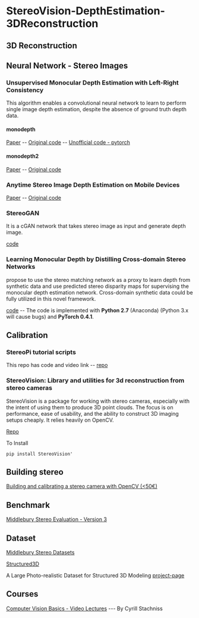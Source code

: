 # StereoVision-DepthEstimation-3DReconstruction

## 3D Reconstruction


## Neural Network - Stereo Images
### Unsupervised Monocular Depth Estimation with Left-Right Consistency
This algorithm enables a convolutional neural network to learn to perform single image depth estimation, despite the absence of ground truth depth data.

#### monodepth
[Paper](https://arxiv.org/abs/1609.03677) -- [Original code](https://github.com/mrharicot/monodepth) -- [Unofficial code - pytorch](https://github.com/OniroAI/MonoDepth-PyTorch)


#### monodepth2
[Paper](https://arxiv.org/abs/1806.01260) -- [Original code](https://github.com/nianticlabs/monodepth2) 


### Anytime Stereo Image Depth Estimation on Mobile Devices
[Paper](https://arxiv.org/abs/1810.11408) -- [Original code](https://arxiv.org/abs/1810.11408)

### StereoGAN
It is a cGAN network that takes stereo image as input and generate depth image.

[code](https://github.com/zhenkaiwang/StereoGAN)

### Learning Monocular Depth by Distilling Cross-domain Stereo Networks
propose to use the stereo matching network as a proxy to learn depth from synthetic data and use predicted stereo disparity maps for supervising the monocular depth estimation network. Cross-domain synthetic data could be fully utilized in this novel framework.

[code](https://github.com/xy-guo/Learning-Monocular-Depth-by-Stereo) -- The code is implemented with **Python 2.7** (Anaconda) (Python 3.x will cause bugs) and **PyTorch 0.4.1**.
## Calibration
### StereoPi tutorial scripts
This repo has code and video link -- [repo](https://github.com/realizator/stereopi-tutorial) 

### StereoVision: Library and utilities for 3d reconstruction from stereo cameras
StereoVision is a package for working with stereo cameras, especially with the intent of using them to produce 3D point clouds. The focus is on performance, ease of usability, and the ability to construct 3D imaging setups cheaply. It relies heavily on OpenCV.

[Repo](https://github.com/erget/StereoVision)

To Install 

``pip install StereoVision'``

## Building stereo
[Building and calibrating a stereo camera with OpenCV (<50€)](https://erget.wordpress.com/2014/02/01/calibrating-a-stereo-camera-with-opencv/)

## Benchmark
[Middlebury Stereo Evaluation - Version 3](http://vision.middlebury.edu/stereo/eval3/)

## Dataset
[Middlebury Stereo Datasets](http://vision.middlebury.edu/stereo/data/)

[Structured3D](https://github.com/bertjiazheng/Structured3D)

A Large Photo-realistic Dataset for Structured 3D Modeling [project-page](https://structured3d-dataset.org)

## Courses

[Computer Vision Basics - Video Lectures](https://www.youtube.com/watch?v=_mOG_lpPnpY&list=PLgnQpQtFTOGRsi5vzy9PiQpNWHjq-bKN1)
--- By Cyrill Stachniss